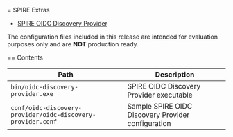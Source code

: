 = SPIRE Extras

- [SPIRE OIDC Discovery Provider](https://github.com/spiffe/spire/blob/main/support/oidc-discovery-provider/README.md)

The configuration files included in this release are intended for evaluation
purposes only and are **NOT** production ready.

== Contents

| Path                                                        | Description                                        |
|-------------------------------------------------------------|----------------------------------------------------|
| `bin/oidc-discovery-provider.exe`                           | SPIRE OIDC Discovery Provider executable           |
| `conf/oidc-discovery-provider/oidc-discovery-provider.conf` | Sample SPIRE OIDC Discovery Provider configuration |
